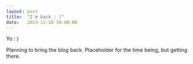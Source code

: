 ```yaml
---
layout: post
title:  "I'm back : )"
date:   2013-11-10 18:00:00
---
```


Yo : )

Planning to bring the blog back. Placeholder for the time being, but getting there.
